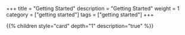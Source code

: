 +++
title = "Getting Started"
description = "Getting Started"
weight = 1
category = ["getting started"]
tags = ["getting started"]
+++

{{% children style="card" depth="1" description="true" %}}

